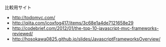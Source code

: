 
比較用サイト
* http://todomvc.com/
* http://qiita.com/icoxfog417/items/3c68e1a4de7121658e29
* http://codebrief.com/2012/01/the-top-10-javascript-mvc-frameworks-reviewed/
* http://hosokawa0825.github.io/slides/JavascriptFrameworksOverview/
